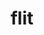 ---
title: "flit"
layout: cache
categories: [package, develop-2024-02-04]
meta: {"versions": ["2.1.0"], "compilers": ["cce@=15.0.1", "gcc@=11.4.0", "gcc@=9.4.0", "oneapi@=2024.0.0"], "oss": ["rhel8", "ubuntu20.04", "ubuntu22.04"], "platforms": ["linux"], "targets": ["neoverse_v1", "neoverse_v2", "ppc64le", "x86_64_v3", "zen4"], "stacks": ["e4s", "e4s-cray-rhel", "e4s-neoverse-v2", "e4s-neoverse_v1", "e4s-oneapi", "e4s-power", "root"], "num_specs": 6, "num_specs_by_stack": {"root": 6, "e4s-cray-rhel": 1, "e4s-neoverse_v1": 1, "e4s-power": 1, "e4s": 1, "e4s-neoverse-v2": 1, "e4s-oneapi": 1}}
spec_details: [{"hash": "kwjcyypxwxvxtacnt7vnhg4dxwaqzkdf", "compiler": "cce@=15.0.1", "versions": ["2.1.0"], "os": "rhel8", "platform": "linux", "target": "zen4", "variants": ["build_system=makefile"], "stacks": ["root", "e4s-cray-rhel"], "size": "-", "tarball": "https://binaries.spack.io/releases/develop-2024-02-04/build_cache/linux-rhel8-zen4/cce-15.0.1/flit-2.1.0/linux-rhel8-zen4-cce-15.0.1-flit-2.1.0-kwjcyypxwxvxtacnt7vnhg4dxwaqzkdf.spack"}, {"hash": "c76dj6cbv5bt4bisuwn35wjsccj5p6gk", "compiler": "gcc@=11.4.0", "versions": ["2.1.0"], "os": "ubuntu20.04", "platform": "linux", "target": "neoverse_v1", "variants": ["build_system=makefile"], "stacks": ["e4s-neoverse_v1", "root"], "size": "-", "tarball": "https://binaries.spack.io/releases/develop-2024-02-04/build_cache/linux-ubuntu20.04-neoverse_v1/gcc-11.4.0/flit-2.1.0/linux-ubuntu20.04-neoverse_v1-gcc-11.4.0-flit-2.1.0-c76dj6cbv5bt4bisuwn35wjsccj5p6gk.spack"}, {"hash": "cg677elaf2n653cgx7ewfvracstq4ftm", "compiler": "gcc@=9.4.0", "versions": ["2.1.0"], "os": "ubuntu20.04", "platform": "linux", "target": "ppc64le", "variants": ["build_system=makefile"], "stacks": ["e4s-power", "root"], "size": "-", "tarball": "https://binaries.spack.io/releases/develop-2024-02-04/build_cache/linux-ubuntu20.04-ppc64le/gcc-9.4.0/flit-2.1.0/linux-ubuntu20.04-ppc64le-gcc-9.4.0-flit-2.1.0-cg677elaf2n653cgx7ewfvracstq4ftm.spack"}, {"hash": "6sz3ao7xcymvifpmfklibczurfk4sxam", "compiler": "gcc@=11.4.0", "versions": ["2.1.0"], "os": "ubuntu20.04", "platform": "linux", "target": "x86_64_v3", "variants": ["build_system=makefile"], "stacks": ["root", "e4s"], "size": "-", "tarball": "https://binaries.spack.io/releases/develop-2024-02-04/build_cache/linux-ubuntu20.04-x86_64_v3/gcc-11.4.0/flit-2.1.0/linux-ubuntu20.04-x86_64_v3-gcc-11.4.0-flit-2.1.0-6sz3ao7xcymvifpmfklibczurfk4sxam.spack"}, {"hash": "iayoxwili662s4a44zmlu6x5lv7e5ymn", "compiler": "gcc@=11.4.0", "versions": ["2.1.0"], "os": "ubuntu22.04", "platform": "linux", "target": "neoverse_v2", "variants": ["build_system=makefile"], "stacks": ["e4s-neoverse-v2", "root"], "size": "-", "tarball": "https://binaries.spack.io/releases/develop-2024-02-04/build_cache/linux-ubuntu22.04-neoverse_v2/gcc-11.4.0/flit-2.1.0/linux-ubuntu22.04-neoverse_v2-gcc-11.4.0-flit-2.1.0-iayoxwili662s4a44zmlu6x5lv7e5ymn.spack"}, {"hash": "m64523zdwdjjf2j66dlmk35sdwvfn24e", "compiler": "oneapi@=2024.0.0", "versions": ["2.1.0"], "os": "ubuntu22.04", "platform": "linux", "target": "x86_64_v3", "variants": ["build_system=makefile"], "stacks": ["e4s-oneapi", "root"], "size": "-", "tarball": "https://binaries.spack.io/releases/develop-2024-02-04/build_cache/linux-ubuntu22.04-x86_64_v3/oneapi-2024.0.0/flit-2.1.0/linux-ubuntu22.04-x86_64_v3-oneapi-2024.0.0-flit-2.1.0-m64523zdwdjjf2j66dlmk35sdwvfn24e.spack"}]
---